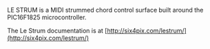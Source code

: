 LE STRUM is a MIDI strummed chord control surface built around the PIC16F1825 microcontroller. 

The Le Strum documentation is at [http://six4pix.com/lestrum/](http://six4pix.com/lestrum/)

